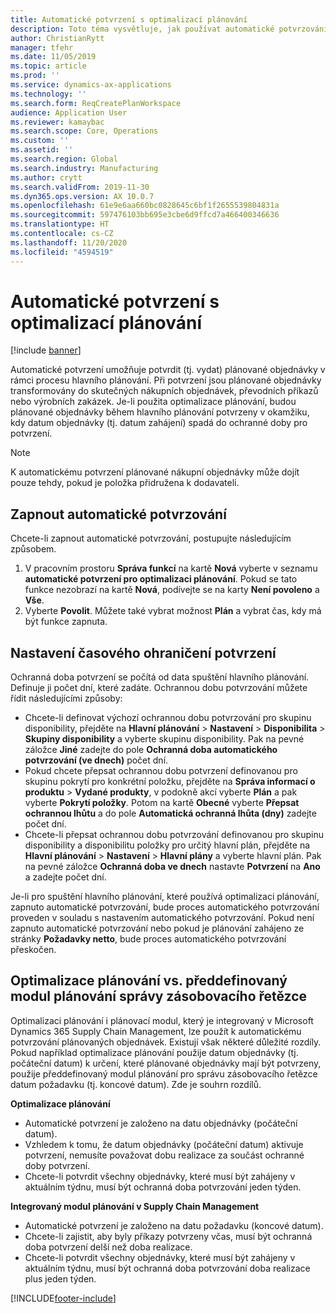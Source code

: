 ```yaml
---
title: Automatické potvrzení s optimalizací plánování
description: Toto téma vysvětluje, jak používat automatické potvrzování s optimalizací plánování.
author: ChristianRytt
manager: tfehr
ms.date: 11/05/2019
ms.topic: article
ms.prod: ''
ms.service: dynamics-ax-applications
ms.technology: ''
ms.search.form: ReqCreatePlanWorkspace
audience: Application User
ms.reviewer: kamaybac
ms.search.scope: Core, Operations
ms.custom: ''
ms.assetid: ''
ms.search.region: Global
ms.search.industry: Manufacturing
ms.author: crytt
ms.search.validFrom: 2019-11-30
ms.dyn365.ops.version: AX 10.0.7
ms.openlocfilehash: 61e9e6aa660bc0828645c6bf1f2655539804831a
ms.sourcegitcommit: 597476103bb695e3cbe6d9ffcd7a466400346636
ms.translationtype: HT
ms.contentlocale: cs-CZ
ms.lasthandoff: 11/20/2020
ms.locfileid: "4594519"
---
```

# <a name="autofirming-with-planning-optimization"></a>Automatické potvrzení s optimalizací plánování

[!include [banner](../../includes/banner.md)]

Automatické potvrzení umožňuje potvrdit (tj. vydat) plánované objednávky v rámci procesu hlavního plánování. Při potvrzení jsou plánované objednávky transformovány do skutečných nákupních objednávek, převodních příkazů nebo výrobních zakázek. Je-li použita optimalizace plánování, budou plánované objednávky během hlavního plánování potvrzeny v okamžiku, kdy datum objednávky (tj. datum zahájení) spadá do ochranné doby pro potvrzení.

> [!NOTE]
> K automatickému potvrzení plánované nákupní objednávky může dojít pouze tehdy, pokud je položka přidružena k dodavateli.

## <a name="turn-on-autofirming"></a>Zapnout automatické potvrzování

Chcete-li zapnout automatické potvrzování, postupujte následujícím způsobem.

1. V pracovním prostoru **Správa funkcí** na kartě **Nová** vyberte v seznamu **automatické potvrzení pro optimalizaci plánování**. Pokud se tato funkce nezobrazí na kartě **Nová**, podívejte se na karty **Není povoleno** a **Vše**.
1. Vyberte **Povolit**. Můžete také vybrat možnost **Plán** a vybrat čas, kdy má být funkce zapnuta.

## <a name="set-up-the-firming-time-fence"></a>Nastavení časového ohraničení potvrzení

Ochranná doba potvrzení se počítá od data spuštění hlavního plánování. Definuje ji počet dní, které zadáte. Ochrannou dobu potvrzování můžete řídit následujícími způsoby:

- Chcete-li definovat výchozí ochrannou dobu potvrzování pro skupinu disponibility, přejděte na **Hlavní plánování** \> **Nastavení** \> **Disponibilita** \> **Skupiny disponibility** a vyberte skupinu disponibility. Pak na pevné záložce **Jiné** zadejte do pole **Ochranná doba automatického potvrzování (ve dnech)** počet dní.
- Pokud chcete přepsat ochrannou dobu potvrzení definovanou pro skupinu pokrytí pro konkrétní položku, přejděte na **Správa informací o produktu** \> **Vydané produkty**, v podokně akcí vyberte **Plán** a pak vyberte **Pokrytí položky**. Potom na kartě **Obecné** vyberte **Přepsat ochrannou lhůtu** a do pole **Automatická ochranná lhůta (dny)** zadejte počet dní.
- Chcete-li přepsat ochrannou dobu potvrzování definovanou pro skupinu disponibility a disponibilitu položky pro určitý hlavní plán, přejděte na **Hlavní plánování** \> **Nastavení** \> **Hlavní plány** a vyberte hlavní plán. Pak na pevné záložce **Ochranná doba ve dnech** nastavte **Potvrzení** na **Ano** a zadejte počet dní.

Je-li pro spuštění hlavního plánování, které používá optimalizaci plánování, zapnuto automatické potvrzování, bude proces automatického potvrzování proveden v souladu s nastavením automatického potvrzování. Pokud není zapnuto automatické potvrzování nebo pokud je plánování zahájeno ze stránky **Požadavky netto**, bude proces automatického potvrzování přeskočen.

## <a name="planning-optimization-vs-the-built-in-supply-chain-management-planning-engine"></a>Optimalizace plánování vs. předdefinovaný modul plánování správy zásobovacího řetězce

Optimalizaci plánování i plánovací modul, který je integrovaný v Microsoft Dynamics 365 Supply Chain Management, lze použít k automatickému potvrzování plánovaných objednávek. Existují však některé důležité rozdíly. Pokud například optimalizace plánování použije datum objednávky (tj. počáteční datum) k určení, které plánované objednávky mají být potvrzeny, použije předdefinovaný modul plánování pro správu zásobovacího řetězce datum požadavku (tj. koncové datum). Zde je souhrn rozdílů.

**Optimalizace plánování**

- Automatické potvrzení je založeno na datu objednávky (počáteční datum).
- Vzhledem k tomu, že datum objednávky (počáteční datum) aktivuje potvrzení, nemusíte považovat dobu realizace za součást ochranné doby potvrzení.
- Chcete-li potvrdit všechny objednávky, které musí být zahájeny v aktuálním týdnu, musí být ochranná doba potvrzování jeden týden.

**Integrovaný modul plánování v Supply Chain Management**

- Automatické potvrzení je založeno na datu požadavku (koncové datum).
- Chcete-li zajistit, aby byly příkazy potvrzeny včas, musí být ochranná doba potvrzení delší než doba realizace.
- Chcete-li potvrdit všechny objednávky, které musí být zahájeny v aktuálním týdnu, musí být ochranná doba potvrzování doba realizace plus jeden týden.


[!INCLUDE[footer-include](../../../includes/footer-banner.md)]